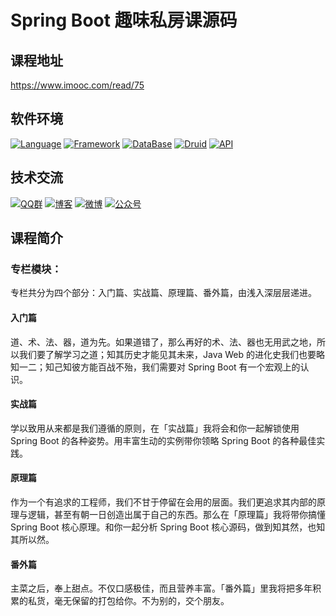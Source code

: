 # Spring Boot 趣味私房课源码

## 课程地址
https://www.imooc.com/read/75


## 软件环境
[![Language](https://img.shields.io/badge/Language-Java_8-007396?color=orange&logo=java)](https://www.imooc.com/read/75)
[![Framework](https://img.shields.io/badge/Framework-Spring_Boot_2.2.5-6DB33F?logo=spring)](https://www.imooc.com/read/75)
[![DataBase](https://img.shields.io/badge/DataBase-MySQL-4479A1?logo=MySQL)](https://www.imooc.com/read/75)
[![Druid](https://img.shields.io/badge/Pool-Druid-29F1FB?logo=Apache-Druid)](https://www.imooc.com/read/75)
[![API](https://img.shields.io/badge/API-Swagger_2.8.0-85EA2D?logo=swagger)](https://www.imooc.com/read/75)


## 技术交流
[![QQ群](https://img.shields.io/badge/QQ群-168965372-20B8E5?logo=Tencent-QQ&style=flat)](https://jq.qq.com/?_wv=1027&k=0UCkec2u)
[![博客](https://img.shields.io/badge/博客-我的博客-21759B?style=flat)](https://liushuijinger.blog.csdn.net)
[![微博](https://img.shields.io/badge/微博-@水镜不酷-E6162D?logo=Sina-Weibo&lstyle=flat)](https://weibo.com/liushuijinger)
[![公众号](https://img.shields.io/badge/公众号-做个开发者-07C160?logo=WeChat&lstyle=flat)](https://mp.weixin.qq.com/s/7Q9vb5R7chugkQ39kH6wqw)


## 课程简介

### 专栏模块：
专栏共分为四个部分：入门篇、实战篇、原理篇、番外篇，由浅入深层层递进。

#### 入门篇
道、术、法、器，道为先。如果道错了，那么再好的术、法、器也无用武之地，所以我们要了解学习之道；知其历史才能见其未来，Java Web 的进化史我们也要略知一二；知己知彼方能百战不殆，我们需要对 Spring Boot 有一个宏观上的认识。

#### 实战篇
学以致用从来都是我们遵循的原则，在「实战篇」我将会和你一起解锁使用 Spring Boot 的各种姿势。用丰富生动的实例带你领略 Spring Boot 的各种最佳实践。

#### 原理篇
作为一个有追求的工程师，我们不甘于停留在会用的层面。我们更追求其内部的原理与逻辑，甚至有朝一日创造出属于自己的东西。那么在「原理篇」我将带你搞懂 Spring Boot 核心原理。和你一起分析 Spring Boot 核心源码，做到知其然，也知其所以然。

#### 番外篇
主菜之后，奉上甜点。不仅口感极佳，而且营养丰富。「番外篇」里我将把多年积累的私货，毫无保留的打包给你。不为别的，交个朋友。
